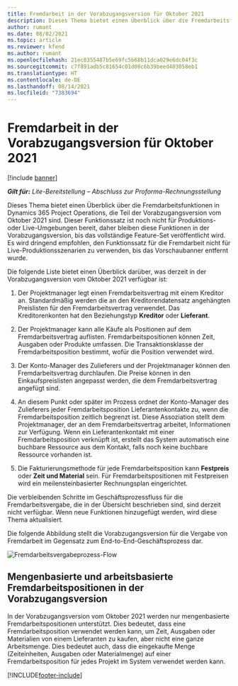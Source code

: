 ```yaml
---
title: Fremdarbeit in der Vorabzugangsversion für Oktober 2021
description: Dieses Thema bietet einen Überblick über die Fremdarbeitsfunktionen in Project Operations, die Teil der Vorabzugangsversion vom Oktober 2021 sind.
author: rumant
ms.date: 08/02/2021
ms.topic: article
ms.reviewer: kfend
ms.author: rumant
ms.openlocfilehash: 21ec8355487b5e69fc5b68b11dca029e6dc04f3c
ms.sourcegitcommit: c7f891adb5c81654c01d00c6b39beed403058eb1
ms.translationtype: HT
ms.contentlocale: de-DE
ms.lasthandoff: 08/14/2021
ms.locfileid: "7383694"
---
```

# <a name="subcontracting-in-october-2021-early-access-release"></a>Fremdarbeit in der Vorabzugangsversion für Oktober 2021

[!include [banner](../../includes/dataverse-preview.md)]

_**Gilt für:** Lite-Bereitstellung – Abschluss zur Proforma-Rechnungsstellung_

Dieses Thema bietet einen Überblick über die Fremdarbeitsfunktionen in Dynamics 365 Project Operations, die Teil der Vorabzugangsversion vom Oktober 2021 sind. Dieser Funktionssatz ist noch nicht für Produktions- oder Live-Umgebungen bereit, daher bleiben diese Funktionen in der Vorabzugangsversion, bis das vollständige Feature-Set veröffentlicht wird. Es wird dringend empfohlen, den Funktionssatz für die Fremdarbeit nicht für Live-Produktionsszenarien zu verwenden, bis das Vorschaubanner entfernt wurde. 

Die folgende Liste bietet einen Überblick darüber, was derzeit in der Vorabzugangsversion vom Oktober 2021 verfügbar ist:

1. Der Projektmanager legt einen Fremdarbeitsvertrag mit einem Kreditor an. Standardmäßig werden die an den Kreditorendatensatz angehängten Preislisten für den Fremdarbeitsvertrag verwendet. Das Kreditorenkonten hat den Beziehungstyp **Kreditor** oder **Lieferant**.

2. Der Projektmanager kann alle Käufe als Positionen auf dem Fremdarbeitsvertrag auflisten. Fremdarbeitspositionen können Zeit, Ausgaben oder Produkte umfassen. Die Transaktionsklasse der Fremdarbeitsposition bestimmt, wofür die Position verwendet wird.

3. Der Konto-Manager des Zulieferers und der Projektmanager können den Fremdarbeitsvertrag durchlaufen. Die Preise können in den Einkaufspreislisten angepasst werden, die dem Fremdarbeitsvertrag angefügt sind.

4. An diesem Punkt oder später im Prozess ordnet der Konto-Manager des Zulieferers jeder Fremdarbeitsposition Lieferantenkontakte zu, wenn die Fremdarbeitsposition zeitlich begrenzt ist. Diese Assoziation stellt dem Projektmanager, der an dem Fremdarbeitsvertrag arbeitet, Informationen zur Verfügung. Wenn ein Lieferantenkontakt mit einer Fremdarbeitsposition verknüpft ist, erstellt das System automatisch eine buchbare Ressource aus dem Kontakt, falls noch keine buchbare Ressource vorhanden ist.

5. Die Fakturierungsmethode für jede Fremdarbeitsposition kann **Festpreis** oder **Zeit und Material** sein. Für Fremdarbeitspositionen mit Festpreisen wird ein meilensteinbasierter Rechnungsplan eingerichtet.

Die verbleibenden Schritte im Geschäftsprozessfluss für die Fremdarbeitsvergabe, die in der Übersicht beschrieben sind, sind derzeit nicht verfügbar. Wenn neue Funktionen hinzugefügt werden, wird diese Thema aktualisiert. 

Die folgende Abbildung stellt die Vorabzugangsversion für die Vergabe von Fremdarbeit im Gegensatz zum End-to-End-Geschäftsprozess dar.

![Fremdarbeitsvergabeprozess-Flow](../media/SubcontractingEAFlow.png)  


## <a name="quantity-based-and-work-based-subcontract-lines-early-access-release"></a>Mengenbasierte und arbeitsbasierte Fremdarbeitspositionen in der Vorabzugangsversion
In der Vorabzugangsversion vom Oktober 2021 werden nur mengenbasierte Fremdarbeitspositionen unterstützt. Dies bedeutet, dass eine Fremdarbeitsposition verwendet werden kann, um Zeit, Ausgaben oder Materialien von einem Lieferanten zu kaufen, aber nicht eine ganze Arbeitsmenge. Dies bedeutet auch, dass die eingekaufte Menge (Zeiteinheiten, Ausgaben oder Materialmenge) auf einer Fremdarbeitsposition für jedes Projekt im System verwendet werden kann.



[!INCLUDE[footer-include](../../includes/footer-banner.md)]
